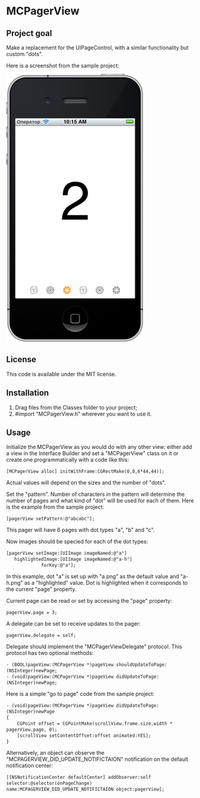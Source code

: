# MCPagerView

## Project goal

Make a replacement for the UIPageControl, with a similar functionality but custom "dots".

Here is a screenshot from the sample project:

![Sample project screenshot](https://github.com/Baglan/MCPagerView/raw/master/MCPagerView.png)

## License

This code is available under the MIT license.

## Installation

1. Drag files from the Classes folder to your project;
2. \#import "MCPagerView.h" wherever you want to use it.

## Usage

Initialize the MCPagerView as you would do with any other view: either add a view in the Interface Builder and set a "MCPagerView" class on it or create one programmatically with a code like this:

	[MCPagerView alloc] initWithFrame:CGRectMake(0,0,6*44,44)];

Actual values will depend on the sizes and the number of  "dots".

Set the "pattern". Number of characters in the pattern will determine the number of pages and what kind of "dot" will be used for each of them. Here is the example from the sample project:

	[pagerView setPattern:@"abcabc"];

This pager will have 6 pages with dot types "a", "b" and "c".

Now images should be specied for each of the dot types:

    [pagerView setImage:[UIImage imageNamed:@"a"]
       highlightedImage:[UIImage imageNamed:@"a-h"]
                 forKey:@"a"];

In this example, dot "a" is set up with "a.png" as the default value and "a-h.png" as a "highlighted" value. Dot is highlighted when it corresponds to the current "page" property.

Current page can be read or set by accessing the "page" property:

	pagerView.page = 3;

A delegate can be set to receive updates to the pager:

	pagerView.delegate = self;

Delegate should implement the "MCPagerViewDelegate" protocol. This protocol has two optional methods:

	- (BOOL)pageView:(MCPagerView *)pageView shouldUpdateToPage:(NSInteger)newPage;
	- (void)pageView:(MCPagerView *)pageView didUpdateToPage:(NSInteger)newPage;

Here is a simple "go to page" code from the sample project:

	- (void)pageView:(MCPagerView *)pageView didUpdateToPage:(NSInteger)newPage
	{
	    CGPoint offset = CGPointMake(scrollView.frame.size.width * pagerView.page, 0);
	    [scrollView setContentOffset:offset animated:YES];
	}

Alternatively, an object can observe the "MCPAGERVIEW_DID_UPDATE_NOTIFICTAION" notification on the default notification center:

	[[NSNotificationCenter defaultCenter] addObserver:self selector:@selector(onPageChange) name:MCPAGERVIEW_DID_UPDATE_NOTIFICTAION object:pagerView];